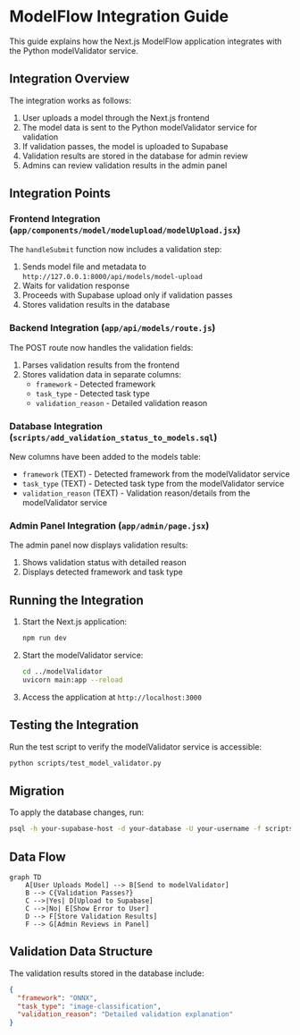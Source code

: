 # ModelFlow Integration Guide

This guide explains how the Next.js ModelFlow application integrates with the Python modelValidator service.

## Integration Overview

The integration works as follows:

1. User uploads a model through the Next.js frontend
2. The model data is sent to the Python modelValidator service for validation
3. If validation passes, the model is uploaded to Supabase
4. Validation results are stored in the database for admin review
5. Admins can review validation results in the admin panel

## Integration Points

### Frontend Integration (`app/components/model/modelupload/modelUpload.jsx`)

The `handleSubmit` function now includes a validation step:

1. Sends model file and metadata to `http://127.0.0.1:8000/api/models/model-upload`
2. Waits for validation response
3. Proceeds with Supabase upload only if validation passes
4. Stores validation results in the database

### Backend Integration (`app/api/models/route.js`)

The POST route now handles the validation fields:

1. Parses validation results from the frontend
2. Stores validation data in separate columns:
   - `framework` - Detected framework
   - `task_type` - Detected task type
   - `validation_reason` - Detailed validation reason

### Database Integration (`scripts/add_validation_status_to_models.sql`)

New columns have been added to the models table:
- `framework` (TEXT) - Detected framework from the modelValidator service
- `task_type` (TEXT) - Detected task type from the modelValidator service
- `validation_reason` (TEXT) - Validation reason/details from the modelValidator service

### Admin Panel Integration (`app/admin/page.jsx`)

The admin panel now displays validation results:

1. Shows validation status with detailed reason
2. Displays detected framework and task type

## Running the Integration

1. Start the Next.js application:
   ```bash
   npm run dev
   ```

2. Start the modelValidator service:
   ```bash
   cd ../modelValidator
   uvicorn main:app --reload
   ```

3. Access the application at `http://localhost:3000`

## Testing the Integration

Run the test script to verify the modelValidator service is accessible:

```bash
python scripts/test_model_validator.py
```

## Migration

To apply the database changes, run:

```bash
psql -h your-supabase-host -d your-database -U your-username -f scripts/add_validation_status_to_models.sql
```

## Data Flow

```mermaid
graph TD
    A[User Uploads Model] --> B[Send to modelValidator]
    B --> C{Validation Passes?}
    C -->|Yes| D[Upload to Supabase]
    C -->|No| E[Show Error to User]
    D --> F[Store Validation Results]
    F --> G[Admin Reviews in Panel]
```

## Validation Data Structure

The validation results stored in the database include:

```json
{
  "framework": "ONNX",
  "task_type": "image-classification",
  "validation_reason": "Detailed validation explanation"
}
```